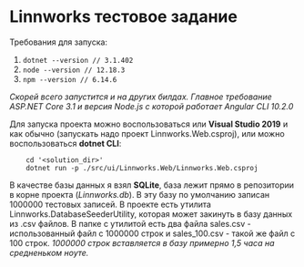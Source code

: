 # Linnworks тестовое задание

Требования для запуска:
1. ```dotnet --version // 3.1.402```
2. ```node --version // 12.18.3```
3. ```npm --version // 6.14.6```
   
*Скорей всего запустится и на других билдах. Главное требование ASP.NET Core 3.1 и версия Node.js с которой работает Angular CLI 10.2.0*

Для запуска проекта можно воспользоваться или **Visual Studio 2019** и как обычно (запускать надо проект Linnworks.Web.csproj), или можно воспользоваться **dotnet CLI**:
```
    cd '<solution_dir>'
    dotnet run -p ./src/ui/Linnworks.Web/Linnworks.Web.csproj
```

В качестве базы данных я взял **SQLite**, база лежит прямо в репозитории в корне проекта (*Linnworks.db*). В эту базу по умолчанию записан 1000000 тестовых записей. В проекте есть утилита Linnworks.DatabaseSeederUtility, которая может закинуть в базу данных из .csv файлов. В папке с утилитой есть два файла sales.csv - использованный файл с 1000000 строк и sales_100.csv - такой же файл с 100 строк.
*1000000 строк вставляется в базу примерно 1,5 часа на средненьком ноуте.*